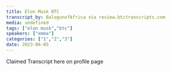 ```yaml
---
title: Elon Musk BTC
transcript_by: BalogunofAfrica via review.btctranscripts.com
media: undefined
tags: ["elon musk","btc"]
speakers: ["emma"]
categories: ["1","2","3"]
date: 2023-06-05
---
```


Claimed Transcript here on profile page
